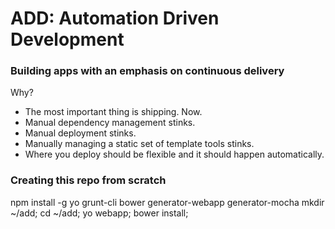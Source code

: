 # ADD: Automation Driven Development
### Building apps with an emphasis on continuous delivery


Why?

* The most important thing is shipping. Now.
* Manual dependency management stinks.
* Manual deployment stinks.
* Manually managing a static set of template tools stinks.
* Where you deploy should be flexible and it should happen automatically.



### Creating this repo from scratch
npm install -g yo grunt-cli bower generator-webapp generator-mocha
mkdir ~/add;
cd ~/add;
yo webapp;
bower install;
